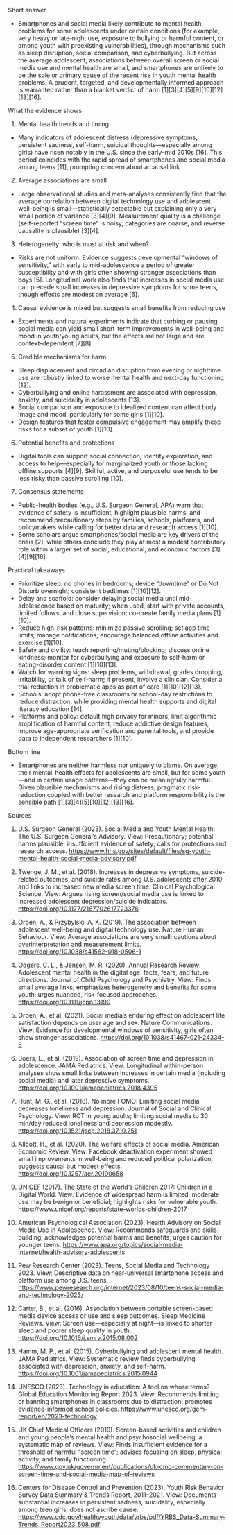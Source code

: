 Short answer
- Smartphones and social media likely contribute to mental health problems for some adolescents under certain conditions (for example, very heavy or late‑night use, exposure to bullying or harmful content, or among youth with preexisting vulnerabilities), through mechanisms such as sleep disruption, social comparison, and cyberbullying. But across the average adolescent, associations between overall screen or social media use and mental health are small, and smartphones are unlikely to be the sole or primary cause of the recent rise in youth mental health problems. A prudent, targeted, and developmentally informed approach is warranted rather than a blanket verdict of harm [1][3][4][5][9][10][12][13][16].

What the evidence shows

1) Mental health trends and timing
- Many indicators of adolescent distress (depressive symptoms, persistent sadness, self-harm, suicidal thoughts—especially among girls) have risen notably in the U.S. since the early–mid 2010s [16]. This period coincides with the rapid spread of smartphones and social media among teens [11], prompting concern about a causal link.

2) Average associations are small
- Large observational studies and meta-analyses consistently find that the average correlation between digital technology use and adolescent well-being is small—statistically detectable but explaining only a very small portion of variance [3][4][9]. Measurement quality is a challenge (self-reported “screen time” is noisy, categories are coarse, and reverse causality is plausible) [3][4].

3) Heterogeneity: who is most at risk and when?
- Risks are not uniform. Evidence suggests developmental “windows of sensitivity,” with early to mid-adolescence a period of greater susceptibility and with girls often showing stronger associations than boys [5]. Longitudinal work also finds that increases in social media use can precede small increases in depressive symptoms for some teens, though effects are modest on average [6].

4) Causal evidence is mixed but suggests small benefits from reducing use
- Experiments and natural experiments indicate that curbing or pausing social media can yield small short-term improvements in well-being and mood in youth/young adults, but the effects are not large and are context-dependent [7][8].

5) Credible mechanisms for harm
- Sleep displacement and circadian disruption from evening or nighttime use are robustly linked to worse mental health and next-day functioning [12].
- Cyberbullying and online harassment are associated with depression, anxiety, and suicidality in adolescents [13].
- Social comparison and exposure to idealized content can affect body image and mood, particularly for some girls [1][10].
- Design features that foster compulsive engagement may amplify these risks for a subset of youth [1][10].

6) Potential benefits and protections
- Digital tools can support social connection, identity exploration, and access to help—especially for marginalized youth or those lacking offline supports [4][9]. Skillful, active, and purposeful use tends to be less risky than passive scrolling [10].

7) Consensus statements
- Public-health bodies (e.g., U.S. Surgeon General, APA) warn that evidence of safety is insufficient, highlight plausible harms, and recommend precautionary steps by families, schools, platforms, and policymakers while calling for better data and research access [1][10].
- Some scholars argue smartphones/social media are key drivers of the crisis [2], while others conclude they play at most a modest contributory role within a larger set of social, educational, and economic factors [3][4][9][16].

Practical takeaways
- Prioritize sleep: no phones in bedrooms; device “downtime” or Do Not Disturb overnight; consistent bedtimes [1][10][12].
- Delay and scaffold: consider delaying social media until mid-adolescence based on maturity; when used, start with private accounts, limited follows, and close supervision; co-create family media plans [1][10].
- Reduce high-risk patterns: minimize passive scrolling; set app time limits; manage notifications; encourage balanced offline activities and exercise [1][10].
- Safety and civility: teach reporting/muting/blocking; discuss online kindness; monitor for cyberbullying and exposure to self-harm or eating-disorder content [1][10][13].
- Watch for warning signs: sleep problems, withdrawal, grades dropping, irritability, or talk of self-harm; if present, involve a clinician. Consider a trial reduction in problematic apps as part of care [1][10][12][13].
- Schools: adopt phone-free classrooms or school-day restrictions to reduce distraction, while providing mental health supports and digital literacy education [14].
- Platforms and policy: default high privacy for minors, limit algorithmic amplification of harmful content, reduce addictive design features, improve age-appropriate verification and parental tools, and provide data to independent researchers [1][10].

Bottom line
- Smartphones are neither harmless nor uniquely to blame. On average, their mental-health effects for adolescents are small, but for some youth—and in certain usage patterns—they can be meaningfully harmful. Given plausible mechanisms and rising distress, pragmatic risk-reduction coupled with better research and platform responsibility is the sensible path [1][3][4][5][10][12][13][16].


Sources
1) U.S. Surgeon General (2023). Social Media and Youth Mental Health: The U.S. Surgeon General’s Advisory. View: Precautionary; potential harms plausible; insufficient evidence of safety; calls for protections and research access. https://www.hhs.gov/sites/default/files/sg-youth-mental-health-social-media-advisory.pdf

2) Twenge, J. M., et al. (2018). Increases in depressive symptoms, suicide-related outcomes, and suicide rates among U.S. adolescents after 2010 and links to increased new media screen time. Clinical Psychological Science. View: Argues rising screen/social media use is linked to increased adolescent depression/suicide indicators. https://doi.org/10.1177/2167702617723376

3) Orben, A., & Przybylski, A. K. (2019). The association between adolescent well-being and digital technology use. Nature Human Behaviour. View: Average associations are very small; cautions about overinterpretation and measurement limits. https://doi.org/10.1038/s41562-018-0506-1

4) Odgers, C. L., & Jensen, M. R. (2020). Annual Research Review: Adolescent mental health in the digital age: facts, fears, and future directions. Journal of Child Psychology and Psychiatry. View: Finds small average links; emphasizes heterogeneity and benefits for some youth; urges nuanced, risk-focused approaches. https://doi.org/10.1111/jcpp.13190

5) Orben, A., et al. (2021). Social media’s enduring effect on adolescent life satisfaction depends on user age and sex. Nature Communications. View: Evidence for developmental windows of sensitivity; girls often show stronger associations. https://doi.org/10.1038/s41467-021-24334-5

6) Boers, E., et al. (2019). Association of screen time and depression in adolescence. JAMA Pediatrics. View: Longitudinal within-person analyses show small links between increases in certain media (including social media) and later depressive symptoms. https://doi.org/10.1001/jamapediatrics.2018.4395

7) Hunt, M. G., et al. (2018). No more FOMO: Limiting social media decreases loneliness and depression. Journal of Social and Clinical Psychology. View: RCT in young adults; limiting social media to 30 min/day reduced loneliness and depression modestly. https://doi.org/10.1521/jscp.2018.37.10.751

8) Allcott, H., et al. (2020). The welfare effects of social media. American Economic Review. View: Facebook deactivation experiment showed small improvements in well-being and reduced political polarization; suggests causal but modest effects. https://doi.org/10.1257/aer.20190658

9) UNICEF (2017). The State of the World’s Children 2017: Children in a Digital World. View: Evidence of widespread harm is limited; moderate use may be benign or beneficial; highlights risks for vulnerable youth. https://www.unicef.org/reports/state-worlds-children-2017

10) American Psychological Association (2023). Health Advisory on Social Media Use in Adolescence. View: Recommends safeguards and skills-building; acknowledges potential harms and benefits; urges caution for younger teens. https://www.apa.org/topics/social-media-internet/health-advisory-adolescents

11) Pew Research Center (2023). Teens, Social Media and Technology 2023. View: Descriptive data on near-universal smartphone access and platform use among U.S. teens. https://www.pewresearch.org/internet/2023/08/10/teens-social-media-and-technology-2023/

12) Carter, B., et al. (2016). Association between portable screen-based media device access or use and sleep outcomes. Sleep Medicine Reviews. View: Screen use—especially at night—is linked to shorter sleep and poorer sleep quality in youth. https://doi.org/10.1016/j.smrv.2015.08.002

13) Hamm, M. P., et al. (2015). Cyberbullying and adolescent mental health. JAMA Pediatrics. View: Systematic review finds cyberbullying associated with depression, anxiety, and self-harm. https://doi.org/10.1001/jamapediatrics.2015.0944

14) UNESCO (2023). Technology in education: A tool on whose terms? Global Education Monitoring Report 2023. View: Recommends limiting or banning smartphones in classrooms due to distraction; promotes evidence-informed school policies. https://www.unesco.org/gem-report/en/2023-technology

15) UK Chief Medical Officers (2019). Screen-based activities and children and young people’s mental health and psychosocial wellbeing: a systematic map of reviews. View: Finds insufficient evidence for a threshold of harmful “screen time”; advises focusing on sleep, physical activity, and family functioning. https://www.gov.uk/government/publications/uk-cmo-commentary-on-screen-time-and-social-media-map-of-reviews

16) Centers for Disease Control and Prevention (2023). Youth Risk Behavior Survey Data Summary & Trends Report, 2011–2021. View: Documents substantial increases in persistent sadness, suicidality, especially among teen girls; does not ascribe cause. https://www.cdc.gov/healthyyouth/data/yrbs/pdf/YRBS_Data-Summary-Trends_Report2023_508.pdf